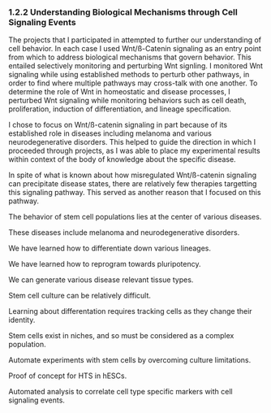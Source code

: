 
### 1.2.2 Understanding Biological Mechanisms through Cell Signaling Events

The projects that I participated in attempted to further our understanding of  cell behavior. In each case I used Wnt/ß-Catenin signaling as an entry point from which to address biological mechanisms that govern behavior. This entailed selectively monitoring and perturbing Wnt signling. I monitored Wnt signaling while using established methods to perturb other pathways, in order to find where multiple pathways may cross-talk with one another. To determine the role of Wnt in homeostatic and disease processes, I perturbed Wnt signaling while monitoring behaviors such as cell death, proliferation, induction of differentiation, and lineage specification.

I chose to focus on Wnt/ß-catenin signaling in part because of its established role in diseases including melanoma and various neurodegenerative disorders. This helped to guide the direction in which I proceeded through projects, as I was able to place my experimental results within context of the body of knowledge about the specific disease.

In spite of what is known about how misregulated Wnt/ß-catenin signaling can precipitate disease states, there are relatively few therapies targetting this signaling pathway. This served as another reason that I focused on this pathway. 




<!--    Why is OBJECTIVE worth focusing on -->
The behavior of stem cell populations lies at the center of various diseases.

These diseases include melanoma and neurodegenerative disorders.

<!-- Where is the field at in terms of accomplishing OBJECTIVE -->
We have learned how to differentiate down various lineages.

We have learned how to reprogram towards pluripotency.

We can generate various disease relevant tissue types.

<!-- What unique hurdles does OBJECTIVE present -->
Stem cell culture can be relatively difficult.

Learning about differentation requires tracking cells as they change their identity.

Stem cells exist in niches, and so must be considered as a complex population.

<!-- How does my approach attempt to address hurdles -->
Automate experiments with stem cells by overcoming culture limitations.

<!-- What is my unique contribution to the field in attempting to accomplish OBJECTIVE -->
Proof of concept for HTS in hESCs.

Automated analysis to correlate cell type specific markers with cell signaling events.



